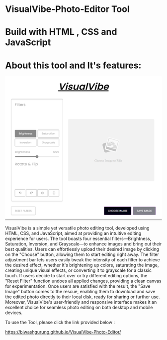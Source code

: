 
# VisualVibe-Photo-Editor Tool
# Build with HTML , CSS and JavaScript


# About this tool and It's features:
![logo](https://github.com/BiwashGurung/VisualVibe-Photo-Editor/blob/master/Visual%20Logo.png)


VisualVibe is a simple yet versatile photo editing tool, developed using HTML, CSS, and JavaScript, aimed at providing an intuitive editing experience for users. The tool boasts four essential filters—Brightness, Saturation, Inversion, and Grayscale—to enhance images and bring out their best qualities. Users can effortlessly upload their desired image by clicking on the "Choose" button, allowing them to start editing right away. The filter adjustment bar lets users easily tweak the intensity of each filter to achieve the desired effect, whether it's brightening up colors, saturating the image, creating unique visual effects, or converting it to grayscale for a classic touch. If users decide to start over or try different editing options, the "Reset Filter" function undoes all applied changes, providing a clean canvas for experimentation. Once users are satisfied with the result, the "Save Image" button comes to the rescue, enabling them to download and save the edited photo directly to their local disk, ready for sharing or further use. Moreover, VisualVibe's user-friendly and responsive interface makes it an excellent choice for seamless photo editing on both desktop and mobile devices.

To use the Tool, please click the link provided below :

https://biwashgurung.github.io/VisualVibe-Photo-Editor/
